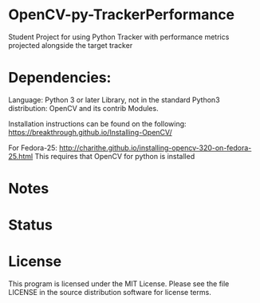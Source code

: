 # OpenCV-py-TrackerPerformance
Student Project for using Python Tracker with performance metrics projected alongside the target tracker

# Dependencies:
Language: Python 3 or later
Library, not in the standard Python3 distribution: OpenCV and its contrib Modules.

Installation instructions can be found on the following:
https://breakthrough.github.io/Installing-OpenCV/

For Fedora-25:
http://charithe.github.io/installing-opencv-320-on-fedora-25.html
This requires that OpenCV for python is installed

# Notes

# Status

# License
This program is licensed under the MIT License. Please see the file LICENSE in the source distribution software for license terms.
